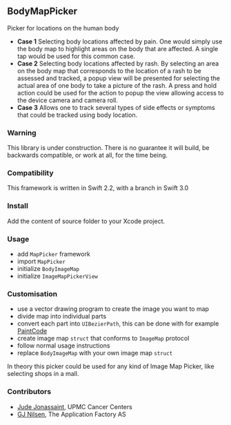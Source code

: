 ## BodyMapPicker
Picker for locations on the human body  
- **Case 1** Selecting body locations affected by pain. One would simply use the body map to highlight areas on the body that are affected. A single tap would be used for this common case.  
- **Case 2** Selecting body locations affected by rash. By selecting an area on the body map that corresponds to the location of a rash to be assessed and tracked, a popup view will be presented for selecting the actual area of one body to take a picture of the rash. A press and hold action could be used for the action to popup the view allowing access to the device camera and camera roll.  
- **Case 3** Allows one to track several types of side effects or symptoms that could be tracked using body location.

### Warning
This library is under construction. There is no guarantee it will build, be backwards compatible, or work at all, for the time being.

### Compatibility
This framework is written in Swift 2.2, with a branch in Swift 3.0

### Install
Add the content of source folder to your Xcode project.

### Usage
- add `MapPicker` framework
- import `MapPicker`
- initialize `BodyImageMap`
- initialize `ImageMapPickerView`

### Customisation
- use a vector drawing program to create the image you want to map
- divide map into individual parts
- convert each part into `UIBezierPath`, this can be done with for example [PaintCode](https://paintcodeapp.com)
- create image map `struct` that conforms to `ImageMap` protocol
- follow normal usage instructions
- replace `BodyImageMap` with your own image map `struct`

In theory this picker could be used for any kind of Image Map Picker, like selecting shops in a mall. 

### Contributors
- [Jude Jonassaint](https://github.com/scdi), UPMC Cancer Centers
- [GJ Nilsen](https://github.com/GJNilsen), The Application Factory AS
